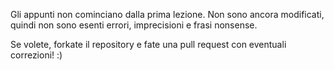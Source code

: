 Gli appunti non cominciano dalla prima lezione. Non sono ancora modificati, quindi non sono esenti errori, imprecisioni e frasi nonsense.

Se volete, forkate il repository e fate una pull request con eventuali correzioni! :)
